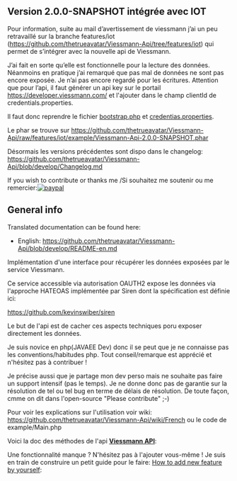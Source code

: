 Version 2.0.0-SNAPSHOT intégrée avec IOT
-------------------------
Pour information, suite au mail d’avertissement de viessmann j’ai un peu retravaillé sur la branche features/iot (https://github.com/thetrueavatar/Viessmann-Api/tree/features/iot) qui permet de s’intégrer avec la nouvelle api de Viessmann.

J’ai fait en sorte qu’elle est fonctionnelle pour la lecture des données. 
Néanmoins en pratique j’ai remarqué que pas mal de données ne sont pas encore exposée.
Je n’ai pas encore regardé pour les écritures.
Attention que pour l’api, il faut générer un api key sur le portail https://developer.viessmann.com/ et l'ajouter dans le champ clientId de credentials.properties.

Il faut donc reprendre le fichier [bootstrap.php](https://github.com/thetrueavatar/Viessmann-Api/raw/features/iot/example/bootstrap.php) et [credentias.properties](https://github.com/thetrueavatar/Viessmann-Api/raw/features/iot/example/credentials.properties).

Le phar se trouve sur https://github.com/thetrueavatar/Viessmann-Api/raw/features/iot/example/Viessmann-Api-2.0.0-SNAPSHOT.phar 

Désormais les versions précédentes sont dispo dans le changelog: https://github.com/thetrueavatar/Viessmann-Api/blob/develop/Changelog.md  

If you wish to contribute or thanks me /Si souhaitez me soutenir ou me remercier:[![paypal](https://www.paypalobjects.com/fr_FR/BE/i/btn/btn_donate_LG.gif)](https://www.paypal.com/cgi-bin/webscr?cmd=_s-xclick&hosted_button_id=3DAXXVZV7PCR6)
 

General info
-----

Translated documentation can be found here:
- English: https://github.com/thetrueavatar/Viessmann-Api/blob/develop/README-en.md 

Implémentation d'une interface pour récupérer les données exposées par le service Viessmann.

Ce service accessible via autorisation OAUTH2 expose les données via l'approche HATEOAS implémentée par Siren dont la spécification est définie ici:

https://github.com/kevinswiber/siren

Le but de l'api est de cacher ces aspects techniques poru exposer directement les données.

Je suis novice en php(JAVAEE Dev) donc il se peut que je ne connaisse pas les conventions/habitudes php. Tout conseil/remarque est apprécié et n'hésitez pas à contribuer !

Je précise aussi que je partage mon dev perso mais ne souhaite pas faire un support intensif (pas le temps). Je ne donne donc pas de garantie sur la résolution de tel ou tel bug en terme de délais de résolution.
De toute façon, cmme on dit dans l'open-source "Please contribute" ;-)

Pour voir les explications sur l'utilisation voir wiki: https://github.com/thetrueavatar/Viessmann-Api/wiki/French ou le code de example/Main.php

Voici la doc des méthodes de l'api [**Viessmann API**](https://htmlpreview.github.io/?https://github.com/thetrueavatar/Viessmann-Api/blob/develop/docs/index.html):

Une fonctionnalité manque ? N'hésitez pas à l'ajouter vous-même ! Je suis en train de construire un petit guide pour le faire:
[How to add new feature by yourself](https://github.com/thetrueavatar/Viessmann-Api/wiki/How-to-add-you-own-feature-to-the-api):
